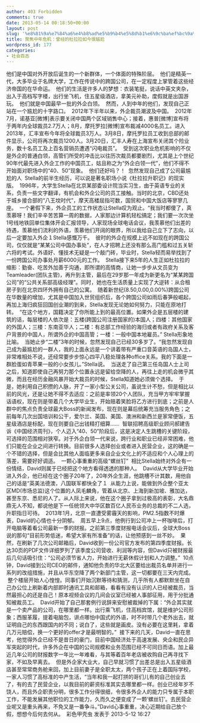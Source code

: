 ```yaml
---
author: 403 Forbidden
comments: true
date: 2013-05-14 00:18:50+00:00
layout: post
slug: '%e8%81%9a%e7%84%a6%e4%b8%ad%e5%b9%b4%e5%8d%b1%e6%9c%ba%ef%bc%9a%e6%9b%be%e7%bb%8f%e7%9a%84%e6%9d%9c%e6%8b%89%e6%8b%89%e5%a6%82%e4%bb%8a%e5%be%88%e5%b0%b4%e5%b0%ac'
title: 聚焦中年危机：曾经的杜拉拉如今很尴尬
wordpress_id: 177
categories:
- 社会百态
---
```

他们是中国对外开放后诞生的一个新群体，一个体面的特殊阶层。
 他们是精英一代，大多毕业于名牌大学，工作在传说中的跨国公司，在一定程度上掌管着这些经济帝国的在华命运。
 他们的生活是许多人的梦想：衣装笔挺，说话中英文夹杂，出入于高档写字楼，出行坐飞机，住五星级酒店，拿美元补助，度假就是出国游玩。
 他们就是中国最早一批的外企白领。
 然而，人到中年的他们，发现自己正站在一个尴尬的十字路口。
 2012年下半年以来，外企裁员潮波及中国。
 2012年7月，诺基亚[微博]表示要关闭中国两个区域销售中心；接着，惠普[微博]宣布将于两年内全球裁员2.7万人；8月，摩托罗拉[微博]宣布裁减4000名员工。进入2013年，汇丰宣布今年将全球裁员3万人。3月8日，摩托罗拉员工收到总部的邮件显示，公司将再次裁员1200人。3月20日，汇丰人寿在上海宣布关闭其个险业务，数十名员工及上百名营销员遭遇“闪电裁员”。
 受到这次职业危机影响的不仅是外企的普通白领，高管们所受的冲击比以往历次裁员都要剧烈，尤其是上个世纪90年代最先进入外企工作的中国员工，姑且称之为“外企白领一代”，他们不得不开始面对职场中的“40、50”现象。
 他们还好吗？！
 忽然发现自己成了公司最尴尬的人
 Stella的前半生经历，可以说是著名职场小说《杜拉拉升职记》的现实版。
 1996年，大学生Stella在北京某部委设计院当实习生，由于英语专业的关系，负责一些文字翻译，有机会和外企公司的员工接触。当时的北京，CBD还处于城乡接合部的“八王坟时代”，摩天高楼屈指可数，国贸和中国大饭店等寥寥几座。
 一个暑假下来，外企员工的工作状态让Stella叹为观止。“我当时都傻了，真羡慕呀！我们辛辛苦苦算一周的数据，人家那边计算机轻松搞定；我们要一次次坐1号线地铁回单位集体开会汇报领导，人家现场全球电话会议，我羡慕他们出差的待遇，羡慕他们流利的外语，羡慕他们开阔的眼界，所以我给自己立下了志向，以后一定要加入外企１Stella感慨万千。
 彼时的外企在规模上远不如现在的跨国公司，仅仅就是“某某公司中国办事处”，在人才招聘上还没有那么高门槛和过五关斩六将的考试。外语好、懂技术无疑是一个敲门砖，毕业时，Stella轻而易举找到了一份跨国公司办事处月薪6000元的工作。
 Stella接下来5年的人生正如杜拉拉的缩影：勤奋、吃苦外加善于沟通，即所谓的高情商，让她一步步从文员变为Teamleader(团队主管)，再升到主管，最后在29岁那一年成为新更名为“某某跨国公司”的“公共关系部高级经理”。同时，她也在生活质量上实现了大逆转：从合租房子到在北京四环外拥有自己的公寓。
 随着新世纪(8.50,0.00,0.00%)跨国公司在华数量的增加，尤其是中国加入世贸组织后，各个跨国公司如雨后春笋般崛起，再加上海归疯狂回国创业潮的到来，Stella发现无论她如何努力，只能在原地打转。
 “在这个地方，国籍决定了你所能上到的最高位置。如果外企是五层楼的建筑的话，每层楼的人依次是：五楼(跨国公司注册国家的)本国人；四楼：其他国家的外国人；三楼：东南亚华人；二楼：有总部工作经验的海归或者有政府关系及客户背景的中国人，所谓外企的中国高管；一楼：一般中国本地雇员。”
Stella形象地比喻。
 当她止步“二楼”3年的时候，忽然发现自己已经30多岁了。“我忽然发现自己成为最尴尬的一群人，我的上面永远是一个讲着带有严重口音英语的岛国人士，非常难相处不说，还经常要步步惊心四平八稳处理各种office关系。我的下面是一群脸蛋如青苹果一般的小女孩儿。”Stella说。
 当送走了自己第三任岛国人士上司之后，知道即使自己再努力那个位置永远是留给空降的人，再往上走的机会微乎其微，而且在经历金融风暴开始大裁员的时候，Stella知道她必须做个选择。
 于是，她利用自己积攒的人脉，开了一家小型公关公司，虽说生计不愁，但是相比以前的风光，还是让她不得不去适应：之前是率领20个人团队，充当甲方牢牢掌握话语权，现在则是带着几个大学毕业生，开始赔着笑脸将乙方进行到底；之前是人群中的焦点负责全球最大Boss的新闻发布，现在则是幕后统筹充当服务角色；之前每年几次出国培训和公干，爱尔兰、英国、美国、澳洲和新西兰是家常便饭，五星级酒店是标配，现在则要自己出钱精打细算……
 智联招聘高级职业顾问郝建告诉《中国经济周刊》，个人迈入“40、50”阶段后，这是决定人生跳槽的关键阶段，可选择的范围相对狭窄。对于外企白领一代来说，跨行业和职业已经非常困难，他们只能在企业之间进行转换。目前很多人选择创业或者进入民营企业，这的确是一个不错的选择，但是会比其他人面临更多来自企业文化上的不适应和个人心理上的落差，需要好好调适。
 一颗心事重重的高级“螺丝钉”
 相比Stella始终对外企有一份情结，David则属于已经把这个地方看得透透的那种人。
 David从大学毕业开始进入外企，他已经在这个圈子20年了，20年外企生涯，他跳槽不计其数，用他自己的话是“英美法德澳，八国联军都快全了１
 从能力上说，能做到外企整个亚太区MD(市场总监)这个位置的人凤毛麟角，管着从北京、上海到新加坡、雅加达，甚至东京、悉尼的人了。从人际上来说，他在这个圈子拿到过极高的表彰，大名鼎鼎无人不知，都说他是下一任统领大中华区数百亿人民币业务的总裁的不二人选，升职指日可待。
 2013年1月，北京一直遭受雾霾天的影响，PM2.5指数不时爆表，David的心情也十分阴郁。
 周五早上9点，他例行到公司冲上一杯咖啡后，打开电脑等着看公司最新一季的财报。之前第三季度财报电话会议后，全球大Boss说的那句“目前形势低迷，希望大家有所准备”的话，让他预感到一丝不妙。
 果然，在刷新了几次公司邮箱后，David收到一份公司官方发布的第四季度财报。长达30页的PDF文件详细罗列了该季度公司营收、利润等内容，但David只被财报最后几句话吸引住：“公司必须节省人力，开始进行无薪休假计划和人力调整。”
 10点钟，David接到公司CEO的邮件，通知他负责的华北大区要给出裁员名单并进行一系列的改组措施，并且从华东空降了两个新部门主管，这一切都要在三天内完成。
 整个楼层开始人心惶惶。同事们开始沉默等待和猜测，几乎所有人都默默坐在自己办公位上刷新着内部即时通讯工具和邮箱，看看有没有认识的人已经被裁员，当然最担心的还是自己！原本视频会议的几间会议室已经被人事部征用，用于分批通知被裁员工。
 David开始了自己那套例行说辞来安慰被裁掉的下属：“外企其实就是一个卖产品的公司，在哪里都一样。出行乘飞机，住高档宾馆，就是维护公司形象；西服革履，提着电脑包，讲点哪怕中国式的外语，时不时带几个老外出去，就证明自己的东西跟国内的不同；说白了，这些就是画皮。没有必要在这里耗，拿着几万元赔偿，换一个更好的offer才是最明智的。”
 接下来的几天，David一直在思考，他觉得外企已经不是昔日的豪门，目前中国经济处于高速发展、央企和民企异军突起的时代，许多外企在中国的公司规模和业务范围已经不可同日而语。加上最近几年公司的财报数字一年比一年难看，与其等着百年老店被收购自己再寻找下家，不如及早离去。
 但是外企家大业大，自己早就习惯了出差总是出入五星级酒店甚至常常商务舱来回，加上目前妻子是全职太太，两个孩子正在上着国际学校，一家人习惯了高标准的中产生活，“当年和我一起打拼的哥们儿有的自己创业去了，有的去了民营企业，以我目前的薪资标准其实去哪里都一样。创业已经年岁不饶人，而且外企职责分明，很多工作分得很细，令很多外企人的能力只专属于本职工作，不能发展其他职位的工作能力，久而久之便变成了一颗‘螺丝钉’。去民营企业呢又是重头再来，不免又是一番争斗。”David心事重重，决心近期给自己放个假，想想今后何去何从。
 彩色甲壳虫 发表于 2013-5-12 16:27
